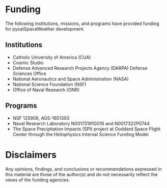 Funding
=======
The following institutions, missions, and programs have provided funding
for pysatSpaceWeather development.

Institutions
------------
 - Catholic University of America (CUA)
 - Cosmic Studio
 - Defense Advanced Research Projects Agency (DARPA) Defense Sciences Office
 - National Aeronautics and Space Administration (NASA)
 - National Science Foundation (NSF)
 - Office of Naval Research (ONR)

Programs
--------
 - NSF 125908, AGS-1651393
 - Naval Research Laboratory N00173191G016 and N0017322P0744
 - The Space Precipitation Impacts (SPI) project at Goddard Space Flight Center through the Heliophysics Internal Science Funding Model

Disclaimers
===========
Any opinions, findings, and conclusions or recommendations expressed in this
material are those of the author(s) and do not necessarily reflect the views
of the funding agencies.
